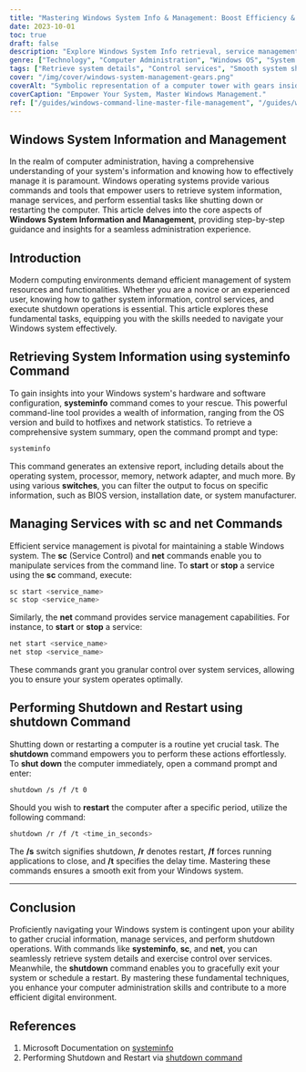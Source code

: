 ```yaml
---
title: "Mastering Windows System Info & Management: Boost Efficiency & Control"
date: 2023-10-01
toc: true
draft: false
description: "Explore Windows System Info retrieval, service management, and shutdown techniques for efficient computer control."
genre: ["Technology", "Computer Administration", "Windows OS", "System Information", "Service Management", "Shutdown Commands", "IT Management", "Cybersecurity", "Computer Maintenance", "Digital Operations"]
tags: ["Retrieve system details", "Control services", "Smooth system shutdown", "Service manipulation", "Optimize computer performance", "Windows command-line tools", "Efficient IT management", "Manage hardware and software", "Windows OS insights", "Shutdown and restart techniques", "Windows system information", "Service management", "Shutdown commands", "Computer administration", "System management", "Efficient computing", "IT skills", "System resources", "Windows commands", "Digital operations"]
cover: "/img/cover/windows-system-management-gears.png"
coverAlt: "Symbolic representation of a computer tower with gears inside, illustrating efficient Windows system management."
coverCaption: "Empower Your System, Master Windows Management."
ref: ["/guides/windows-command-line-master-file-management", "/guides/windows-text-analysis-command-line-tips", "/guides/windows-system-info-management-guide", "/guides/windows-networking-internet-tools-guide", "/guides/windows-batch-scripting-automating-tasks-guide", "/guides/windows-user-accounts-permissions-guide", "/guides/windows-registry-command-line-tips", "/guides/secure-data-robocopy-backup-restore-guide", "/guides/windows-command-line-powershell-wsl-guide"]
---
```


## Windows System Information and Management

In the realm of computer administration, having a comprehensive understanding of your system's information and knowing how to effectively manage it is paramount. Windows operating systems provide various commands and tools that empower users to retrieve system information, manage services, and perform essential tasks like shutting down or restarting the computer. This article delves into the core aspects of **Windows System Information and Management**, providing step-by-step guidance and insights for a seamless administration experience.

## Introduction

Modern computing environments demand efficient management of system resources and functionalities. Whether you are a novice or an experienced user, knowing how to gather system information, control services, and execute shutdown operations is essential. This article explores these fundamental tasks, equipping you with the skills needed to navigate your Windows system effectively.

## Retrieving System Information using systeminfo Command

To gain insights into your Windows system's hardware and software configuration, **systeminfo** command comes to your rescue. This powerful command-line tool provides a wealth of information, ranging from the OS version and build to hotfixes and network statistics. To retrieve a comprehensive system summary, open the command prompt and type:

```bash
systeminfo
```

This command generates an extensive report, including details about the operating system, processor, memory, network adapter, and much more. By using various **switches**, you can filter the output to focus on specific information, such as BIOS version, installation date, or system manufacturer.

## Managing Services with sc and net Commands

Efficient service management is pivotal for maintaining a stable Windows system. The **sc** (Service Control) and **net** commands enable you to manipulate services from the command line. To **start** or **stop** a service using the **sc** command, execute:

```bash
sc start <service_name>
sc stop <service_name>
```

Similarly, the **net** command provides service management capabilities. For instance, to **start** or **stop** a service:

```bash
net start <service_name>
net stop <service_name>
```

These commands grant you granular control over system services, allowing you to ensure your system operates optimally.

## Performing Shutdown and Restart using shutdown Command

Shutting down or restarting a computer is a routine yet crucial task. The **shutdown** command empowers you to perform these actions effortlessly. To **shut down** the computer immediately, open a command prompt and enter:

```bash
shutdown /s /f /t 0
```

Should you wish to **restart** the computer after a specific period, utilize the following command:

```bash
shutdown /r /f /t <time_in_seconds>
```

The **/s** switch signifies shutdown, **/r** denotes restart, **/f** forces running applications to close, and **/t** specifies the delay time. Mastering these commands ensures a smooth exit from your Windows system.

______

## Conclusion

Proficiently navigating your Windows system is contingent upon your ability to gather crucial information, manage services, and perform shutdown operations. With commands like **systeminfo**, **sc**, and **net**, you can seamlessly retrieve system details and exercise control over services. Meanwhile, the **shutdown** command enables you to gracefully exit your system or schedule a restart. By mastering these fundamental techniques, you enhance your computer administration skills and contribute to a more efficient digital environment.

## References

1. Microsoft Documentation on [systeminfo](https://docs.microsoft.com/en-us/windows-server/administration/windows-commands/systeminfo)
2. Performing Shutdown and Restart via [shutdown command](https://docs.microsoft.com/en-us/windows-server/administration/windows-commands/shutdown)


